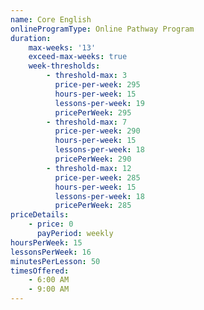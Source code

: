 ```yaml
---
name: Core English
onlineProgramType: Online Pathway Program
duration:
    max-weeks: '13'
    exceed-max-weeks: true
    week-thresholds:
        - threshold-max: 3
          price-per-week: 295
          hours-per-week: 15
          lessons-per-week: 19
          pricePerWeek: 295
        - threshold-max: 7
          price-per-week: 290
          hours-per-week: 15
          lessons-per-week: 18
          pricePerWeek: 290
        - threshold-max: 12
          price-per-week: 285
          hours-per-week: 15
          lessons-per-week: 18
          pricePerWeek: 285
priceDetails:
    - price: 0
      payPeriod: weekly
hoursPerWeek: 15
lessonsPerWeek: 16
minutesPerLesson: 50
timesOffered:
    - 6:00 AM
    - 9:00 AM
---
```


